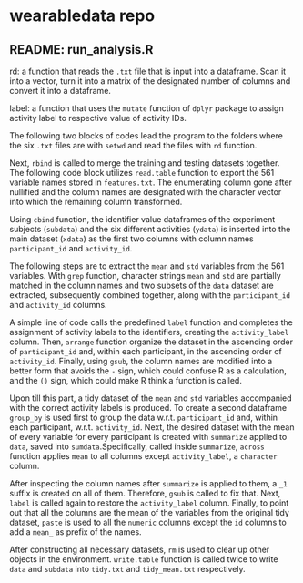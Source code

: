 # wearabledata repo

## README: run_analysis.R

rd: a function that reads the `.txt` file that is input into a dataframe. Scan it into a vector, turn it into a matrix of the designated number of columns and convert it into a dataframe.

label: a function that uses the `mutate` function of `dplyr` package to assign activity label to respective value of activity IDs.

The following two blocks of codes lead the program to the folders where the six `.txt` files are with `setwd` and read the files with `rd` function.

Next, `rbind` is called to merge the training and testing datasets together. The following code block utilizes `read.table` function to export the 561 variable names stored in `features.txt`. The enumerating column gone after nullified and the column names are designated with the character vector into which the remaining column transformed.

Using `cbind` function, the identifier value dataframes of the experiment subjects (`subdata`) and the six different activities (`ydata`) is inserted into the main dataset (`xdata`) as the first two columns with column names `participant_id` and `activity_id`.

The following steps are to extract the `mean` and `std` variables from the 561 variables. With `grep` function, character strings `mean` and `std` are partially matched in the column names and two subsets of the `data` dataset are extracted, subsequently combined together, along with the `participant_id` and `activity_id` columns.

A simple line of code calls the predefined `label` function and completes the assignment of activity labels to the identifiers, creating the `activity_label` column. Then, `arrange` function organize the dataset in the ascending order of `participant_id` and, within each participant, in the ascending order of `activity_id`. Finally, using `gsub`, the column names are modified into a better form that avoids the `-` sign, which could confuse R as a calculation, and the `()` sign, which could make R think a function is called.

Upon till this part, a tidy dataset of the `mean` and `std` variables accompanied with the correct activity labels is produced. To create a second dataframe `group_by` is used first to group the data w.r.t. `participant_id` and, within each participant, w.r.t. `activity_id`. Next, the desired dataset with the mean of every variable for every participant is created with `summarize` applied to `data`, saved into `sumdata`.Specifically, called inside `summarize`, `across` function applies `mean` to all columns except `activity_label`, a `character` column.

After inspecting the column names after `summarize` is applied to them, a `_1` suffix is created on all of them. Therefore, `gsub` is called to fix that. Next, `label` is called again to restore the `activity_label` column. Finally, to point out that all the columns are the mean of the variables from the original tidy dataset, `paste` is used to all the `numeric` columns except the `id` columns to add a `mean_` as prefix of the names.

After constructing all necessary datasets, `rm` is used to clear up other objects in the environment. `write.table` function is called twice to write `data` and `subdata` into `tidy.txt` and `tidy_mean.txt` respectively.

